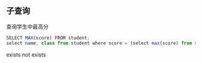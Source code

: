 #

## 子查询

查询学生中最高分

```js
SELECT MAX(score) FROM student;
select name, class from student where score = (select max(score) from student);
```

exists not exists
